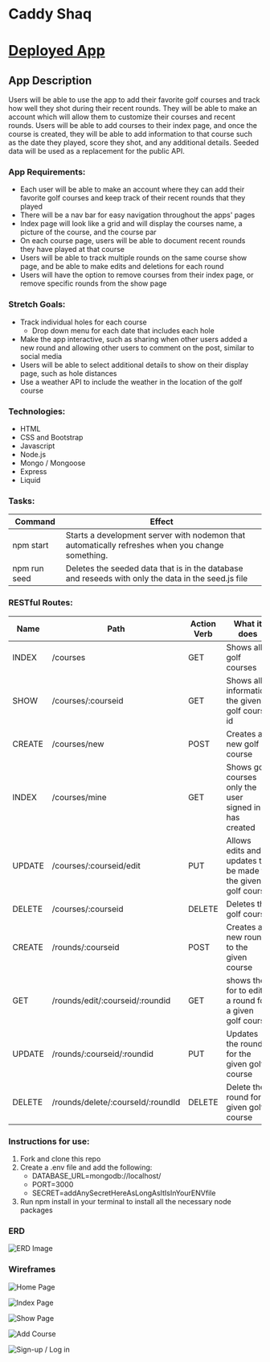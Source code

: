# Caddy Shaq

# [Deployed App](https://caddyshaq.herokuapp.com/)

## App Description

Users will be able to use the app to add their favorite golf courses and track how well they shot during their recent rounds. They will be able to make an account which will allow them to customize their courses and recent rounds. Users will be able to add courses to their index page, and once the course is created, they will be able to add information to that course such as the date they played, score they shot, and any additional details. Seeded data will be used as a replacement for the public API.

### App Requirements:

- Each user will be able to make an account where they can add their favorite golf courses and keep track of their recent rounds that they played
- There will be a nav bar for easy navigation throughout the apps' pages
- Index page will look like a grid and will display the courses name, a picture of the course, and the course par
- On each course page, users will be able to document recent rounds they have played at that course
- Users will be able to track multiple rounds on the same course show page, and be able to make edits and deletions for each round
- Users will have the option to remove courses from their index page, or remove specific rounds from the show page

### Stretch Goals:

- Track individual holes for each course
  - Drop down menu for each date that includes each hole
- Make the app interactive, such as sharing when other users added a new round and allowing other users to comment on the post, similar to social media
- Users will be able to select additional details to show on their display page, such as hole distances
- Use a weather API to include the weather in the location of the golf course

### Technologies:

- HTML
- CSS and Bootstrap
- Javascript
- Node.js
- Mongo / Mongoose
- Express
- Liquid

### Tasks:

| Command      | Effect                                                                                             |
| ------------ | -------------------------------------------------------------------------------------------------- |
| npm start    | Starts a development server with nodemon that automatically refreshes when you change something.   |
| npm run seed | Deletes the seeded data that is in the database and reseeds with only the data in the seed.js file |

### RESTful Routes:

| Name   | Path                              | Action Verb | What it does                                                 |
| ------ | --------------------------------- | ----------- | ------------------------------------------------------------ |
| INDEX  | /courses                          | GET         | Shows all golf courses                                       |
| SHOW   | /courses/:courseid                | GET         | Shows all information the given golf course id               |
| CREATE | /courses/new                      | POST        | Creates a new golf course                                    |
| INDEX  | /courses/mine                     | GET         | Shows golf courses only the user signed in has created       |
| UPDATE | /courses/:courseid/edit           | PUT         | Allows edits and updates to be made to the given golf course |
| DELETE | /courses/:courseid                | DELETE      | Deletes the golf course                                      |
| CREATE | /rounds/:courseid                 | POST        | Creates a new round to the given course                      |
| GET    | /rounds/edit/:courseid/:roundid   | GET         | shows the for to edit a round for a given golf course        |
| UPDATE | /rounds/:courseid/:roundid        | PUT         | Updates the round for the given golf course                  |
| DELETE | /rounds/delete/:courseId/:roundId | DELETE      | Delete the round for a given golf course                     |

### Instructions for use:

1. Fork and clone this repo
2. Create a .env file and add the following:
   - DATABASE_URL=mongodb://localhost/
   - PORT=3000
   - SECRET=addAnySecretHereAsLongAsItIsInYourENVfile
3. Run npm install in your terminal to install all the necessary node packages

### ERD

![ERD Image](https://i.imgur.com/awx66x8.jpg)

### Wireframes

![Home Page](https://i.imgur.com/PQO3tVE.jpg)

![Index Page](https://i.imgur.com/D42jIFa.jpg)

![Show Page](https://i.imgur.com/zpnmlN6.jpg)

![Add Course](https://i.imgur.com/rsJDWkV.jpg)

![Sign-up / Log in](https://i.imgur.com/D42jIFa.jpg)
